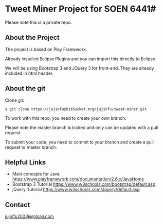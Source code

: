 ﻿# Tweet Miner Project for SOEN 6441#
Please note this is a private repo.

## About the Project
The project is based on Play Framework. 

Already installed Eclipse Plugins and you can import this directly to Eclipse.

We will be using Bootstrap 3 and JQuery 3 for front-end. They are already included in html header.

## About the git #
Clone git:

```
$ git clone https://jujinfu@bitbucket.org/jujinfu/tweet-miner.git
```

To work with this repo, you need to create your own branch. 

Please note the master branch is locked and only can be updated with a pull request.

To submit your code, you need to commit to your branch and create a pull request to master branch.

## Helpful Links ##

* Main concepts for Java https://www.playframework.com/documentation/2.6.x/JavaHome
* Bootstrap 3 Tutorial   https://www.w3schools.com/bootstrap/default.asp
* jQuery Tutorial        https://www.w3schools.com/Jquery/default.asp

## Contact ##
jujinfu2003j@gmail.com